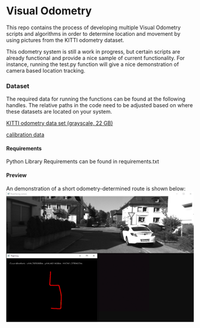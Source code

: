 # Visual Odometry

This repo contains the process of developing multiple Visual Odometry scripts and algorithms in order to determine location and movement by using pictures from the KITTI odometry dataset. 

This odometry system is still a work in progress, but certain scripts are already functional and provide a nice sample of current functionality. For instance, running the test.py function will give a nice demonstration of camera based location tracking.

### Dataset

The required data for running the functions can be found at the following handles. The relative paths in the code need to be adjusted based on where these datasets are located on your system. 

[KITTI odometry data set (grayscale, 22 GB)](http://www.cvlibs.net/datasets/kitti/eval_odometry.php)

[calibration data](http://www.cvlibs.net/download.php?file=data_odometry_calib.zip)
#### Requirements

Python Library Requirements can be found in requirements.txt

#### Preview
An demonstration of a short odometry-determined route is shown below:
![preview](Preview.png)





